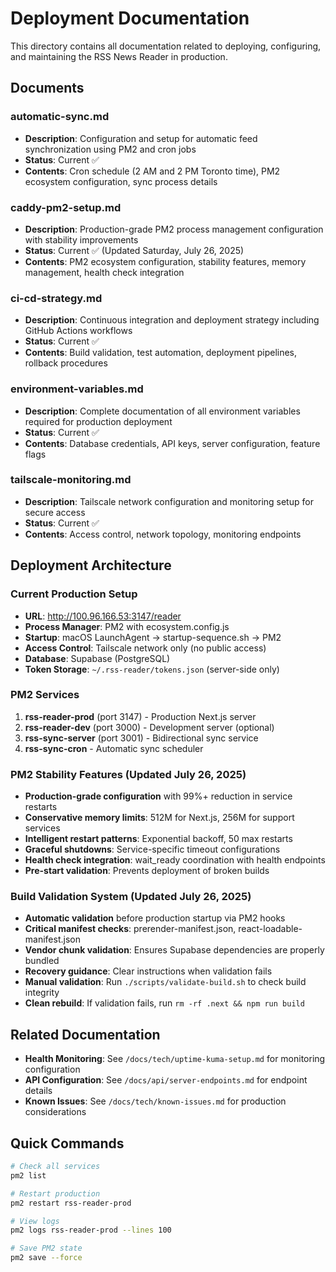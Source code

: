 # Deployment Documentation

This directory contains all documentation related to deploying, configuring, and maintaining the RSS News Reader in production.

## Documents

### automatic-sync.md

- **Description**: Configuration and setup for automatic feed synchronization using PM2 and cron jobs
- **Status**: Current ✅
- **Contents**: Cron schedule (2 AM and 2 PM Toronto time), PM2 ecosystem configuration, sync process details

### caddy-pm2-setup.md

- **Description**: Production-grade PM2 process management configuration with stability improvements
- **Status**: Current ✅ (Updated Saturday, July 26, 2025)
- **Contents**: PM2 ecosystem configuration, stability features, memory management, health check integration

### ci-cd-strategy.md

- **Description**: Continuous integration and deployment strategy including GitHub Actions workflows
- **Status**: Current ✅
- **Contents**: Build validation, test automation, deployment pipelines, rollback procedures

### environment-variables.md

- **Description**: Complete documentation of all environment variables required for production deployment
- **Status**: Current ✅
- **Contents**: Database credentials, API keys, server configuration, feature flags

### tailscale-monitoring.md

- **Description**: Tailscale network configuration and monitoring setup for secure access
- **Status**: Current ✅
- **Contents**: Access control, network topology, monitoring endpoints

## Deployment Architecture

### Current Production Setup

- **URL**: http://100.96.166.53:3147/reader
- **Process Manager**: PM2 with ecosystem.config.js
- **Startup**: macOS LaunchAgent → startup-sequence.sh → PM2
- **Access Control**: Tailscale network only (no public access)
- **Database**: Supabase (PostgreSQL)
- **Token Storage**: `~/.rss-reader/tokens.json` (server-side only)

### PM2 Services

1. **rss-reader-prod** (port 3147) - Production Next.js server
2. **rss-reader-dev** (port 3000) - Development server (optional)
3. **rss-sync-server** (port 3001) - Bidirectional sync service
4. **rss-sync-cron** - Automatic sync scheduler

### PM2 Stability Features (Updated July 26, 2025)

- **Production-grade configuration** with 99%+ reduction in service restarts
- **Conservative memory limits**: 512M for Next.js, 256M for support services
- **Intelligent restart patterns**: Exponential backoff, 50 max restarts
- **Graceful shutdowns**: Service-specific timeout configurations
- **Health check integration**: wait_ready coordination with health endpoints
- **Pre-start validation**: Prevents deployment of broken builds

### Build Validation System (Updated July 26, 2025)

- **Automatic validation** before production startup via PM2 hooks
- **Critical manifest checks**: prerender-manifest.json, react-loadable-manifest.json
- **Vendor chunk validation**: Ensures Supabase dependencies are properly bundled
- **Recovery guidance**: Clear instructions when validation fails
- **Manual validation**: Run `./scripts/validate-build.sh` to check build integrity
- **Clean rebuild**: If validation fails, run `rm -rf .next && npm run build`

## Related Documentation

- **Health Monitoring**: See `/docs/tech/uptime-kuma-setup.md` for monitoring configuration
- **API Configuration**: See `/docs/api/server-endpoints.md` for endpoint details
- **Known Issues**: See `/docs/tech/known-issues.md` for production considerations

## Quick Commands

```bash
# Check all services
pm2 list

# Restart production
pm2 restart rss-reader-prod

# View logs
pm2 logs rss-reader-prod --lines 100

# Save PM2 state
pm2 save --force
```
